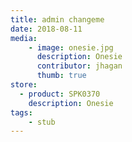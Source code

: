 ```yaml
---
title: admin changeme
date: 2018-08-11
media:
    - image: onesie.jpg
      description: Onesie
      contributor: jhagan
      thumb: true
store:
  - product: SPK0370
    description: Onesie
tags:
    - stub
---
```

